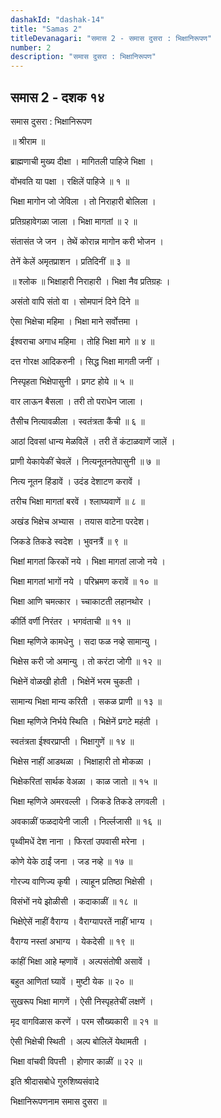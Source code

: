 ```yaml
---
dashakId: "dashak-14"
title: "Samas 2"
titleDevanagari: "समास 2 - समास दुसरा : भिक्षानिरूपण"
number: 2
description: "समास दुसरा : भिक्षानिरूपण"
---
```


## समास 2 - दशक १४

समास दुसरा : भिक्षानिरूपण

॥ श्रीराम ॥

ब्राह्मणाची मुख्य दीक्षा । मागितली पाहिजे भिक्षा ।

वोंभवति या पक्षा । रक्षिलें पाहिजे ॥ १ ॥

भिक्षा मागोन जो जेविला । तो निराहारी बोलिला ।

प्रतिग्रहावेगळा जाला । भिक्षा मागतां ॥ २ ॥

संतासंत जे जन । तेथें कोरान्न मागोन करी भोजन ।

तेनें केलें अमृतप्राशन । प्रतिदिनीं ॥ ३ ॥

॥ श्लोक ॥ भिक्षाहारी निराहारी । भिक्षा नैव प्रतिग्रहः ।

असंतो वापि संतो वा । सोमपानं दिने दिने ॥

ऐसा भिक्षेचा महिमा । भिक्षा माने सर्वोत्तमा ।

ईश्वराचा अगाध महिमा । तोहि भिक्षा मागे ॥ ४ ॥

दत्त गोरक्ष आदिकरुनी । सिद्ध भिक्षा मागती जनीं ।

निस्पृहता भिक्षेपासुनी । प्रगट होये ॥ ५ ॥

वार लाऊन बैसला । तरी तो पराधेन जाला ।

तैसीच नित्यावळीला । स्वतंत्रता कैंची ॥ ६ ॥

आठां दिवसां धान्य मेळविलें । तरी तें कंटाळवाणें जालें ।

प्राणी येकायेकीं चेवलें । नित्यनूतनतेपासुनी ॥ ७ ॥

नित्य नूतन हिंडावें । उदंड देशाटण करावें ।

तरीच भिक्षा मागतां बरवें । श्लाघ्यवाणें ॥ ८ ॥

अखंड भिक्षेच अभ्यास । तयास वाटेना परदेश।

जिकडे तिकडे स्वदेश । भुवनत्रैं ॥ ९ ॥

भिक्षां मागतां किरकों नये । भिक्षा मागतां लाजो नये ।

भिक्षा मागतां भागों नये । परिभ्रमण करावें ॥ १० ॥

भिक्षा आणि चमत्कार । च्चाकाटती लहानथोर ।

कीर्ति वर्णी निरंतर । भगवंताची ॥ ११ ॥

भिक्षा म्हणिजे कामधेनु । सदा फळ नव्हे सामान्यु ।

भिक्षेस करी जो अमान्यु । तो करंटा जोगी ॥ १२ ॥

भिक्षेनें वोळखी होती । भिक्षेनें भरम चुकती ।

सामान्य भिक्षा मान्य करिती । सकळ प्राणी ॥ १३ ॥

भिक्षा म्हणिजे निर्भये स्थिति । भिक्षेनें प्रगटे महंती ।

स्वतंत्रता ईश्वरप्राप्ती । भिक्षागुणें ॥ १४ ॥

भिक्षेस नाहीं आडथळा । भिक्षाहारी तो मोकळा ।

भिक्षेकरितां सार्थक वेअळा । काळ जातो ॥ १५ ॥

भिक्षा म्हणिजे अमरवल्ली । जिकडे तिकडे लगवली ।

अवकाळीं फळदायेनी जाली । निर्ल्लजासी ॥ १६ ॥

पृथ्वीमधें देश नाना । फिरतां उपवासी मरेना ।

कोणे येके ठाईं जना । जड नव्हे ॥ १७ ॥

गोरज्य वाणिज्य कृषी । त्याहून प्रतिष्ठा भिक्षेसी ।

विसंभों नये झोळीसी । कदाकाळीं ॥ १८ ॥

भिक्षेऐसें नाहीं वैराग्य । वैराग्यापरतें नाहीं भाग्य ।

वैराग्य नस्तां अभाग्य । येकदेसी ॥ १९ ॥

कांहीं भिक्षा आहे म्हणावें । अल्पसंतोषी असावें ।

बहुत आणितां घ्यावें । मुष्टी येक ॥ २० ॥

सुखरूप भिक्षा मागणें । ऐसी निस्पृहतेचीं लक्षणें ।

मृद वागविळास करणें । परम सौख्यकारी ॥ २१ ॥

ऐसी भिक्षेची स्थिती । अल्प बोलिलें येथामती ।

भिक्षा वांचवी विपत्ती । होणार काळीं ॥ २२ ॥

इति श्रीदासबोधे गुरुशिष्यसंवादे

भिक्षानिरूपणनाम समास दुसरा ॥